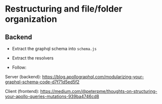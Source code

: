 # Restructuring and file/folder organization

## Backend

- Extract the graphql schema into `schema.js`

- Extract the resolvers

- Follow:

Server (backend): https://blog.apollographql.com/modularizing-your-graphql-schema-code-d7f71d5ed5f2

Client (frontend): https://medium.com/@peterpme/thoughts-on-structuring-your-apollo-queries-mutations-939ba4746cd8